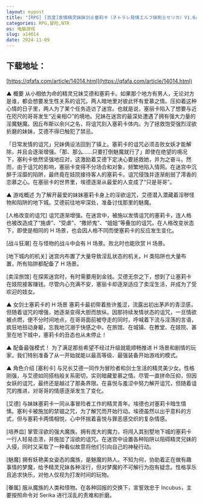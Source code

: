 ```yaml
---
layout: mypost
title: "[RPG] [百度]发情精灵妹妹剑士塞莉卡（ネトラレ発情エルフ妹剣士セリカ）V1.0/回合RPG/幻想/战斗H/被NTR/AI汉化（1.45G）"
categories: RPG,冒险,NTR
os: 电脑游戏
slug: a14014
date: 2024-11-09
---
```


## 下载地址：

[https://qfafa.com/article/14014.html](https://qfafa.com/article/14014.html)

▲ 概要
从小相依为命的精灵兄妹艾德和塞莉卡。如果那个地方有男人，无论对方是谁，都会想要发生性关系的诅咒。两人暗地里对彼此怀有爱慕之情。压抑着这种心情的日子里，两人为了某个任务造访了迷宫。也就是说，塞丽卡陷入了想要与近在咫尺的哥哥发生“近亲相○”的境地。兄妹在迷宫的最深处遭遇了拥有强大力量的淫魔魅魔。因丘布斯以余兴之名，将诅咒刻入塞莉卡体内。为了拯救饱受强烈淫欲折磨的妹妹，艾德不得已触犯了禁忌。

「日常发情的诅咒」兄妹俩设法回到了镇上。塞莉卡的诅咒必须击败女妖才能解除，并且会逐渐增强。「那、那么……只要打倒魅魔就行了」即使在绝望的境况下，塞利卡依然坚强地应对，这激励着艾德下定决心要拯救她，并为之奋斗。然而，由于诅咒的影响，塞丽卡变得不分场合和对象，频繁地陷入情网。在迷宫中沉醉于淫靡的陷阱，最终竟在妓院接待客人的塞莉卡。诅咒侵蚀并逐渐削弱了澪香的恋慕之心。在塞丽卡的世界里，埃德逐渐从最爱的人变成了“只是哥哥”。

▲ 游戏概述
为了解开最爱的妹妹塞莉卡身上的淫欲诅咒，艾德潜入潜藏着淫秽怪物和陷阱的地下城。艾德前往地牢深处，准备讨伐那里的魅魔。

\[人格改变的诅咒\]
诅咒逐渐增强。在迷宫中，被施以发情诅咒的塞莉卡，连人格也被改造成了“施虐”、“受虐”、“撒娇鬼”、“姐姐”等叠加的诅咒。在人格改变状态下，即使是相同的 H 场景，也会因人格不同而使塞莉卡的反应发生变化。

\[战斗狂潮\]
在与怪物的战斗中会有 H 场景。败北时也能欣赏 H 场景。

\[地下城内的机关\]
迷宫内布置了大量导致淫乱状态的机关。H 类陷阱也大量布置，所有陷阱都配备了 H 场景。

\[卖淫旅馆\]
在探索迷宫时，有时需要用到金钱。艾德无奈之下，想到了让塞莉卡在妓院接客赚钱。尽管内心充满不安，塞丽卡却逐渐适应了卖淫生活，并成为了受欢迎的妓女。

▲ 女剑士塞莉卡的 H 场景
塞莉卡最初带着些许羞涩，流露出初出茅庐的青涩感，但随着诅咒的增强，她逐渐变得大胆而放纵。因那持续发情状态的诅咒，一旦情欲被点燃，便不分时间地点，在哥哥面前被夺走的同时，呼喊着下流与淫荡的言语，疯狂地扭动身躯，忘我地沉溺于快感之中。在旅馆、在城镇、在教堂、在妓院、甚至在地下城中，塞莉卡的丑态也从未停止！

▲ 配备最强模式！
为了满足那些希望不经过升级就能顺畅推进 H 场景和剧情的玩家，我们特别准备了从一开始就能以最高等级、最强装备开始游戏的模式。

▲ 角色介绍
\[塞利卡\]
与兄长艾德一同作为冒险者和剑士生活的精灵美少女。性格刚强，与艾德如同搭档般关系密切，实则暗藏爱慕之情。尽管一直拼命压抑，但因女妖的诅咒，最终还是越过了那条界限。在喜悦与羞涩中努力解开诅咒，但随着诅咒的推进，对哥哥的情感逐渐发生了变化。

\[艾德\]
与妹妹塞莉卡一同从事冒险者工作的精灵青年。埃德也对塞莉卡暗生情愫。塞利卡被施加的禁锢之咒，为了解咒而开始行动。埃德虽然以出乎意料的方式，但与塞莉卡两情相悦，心中怀揣着喜悦与罪恶感交织的复杂情感。

\[培养皿\]
掌管淫欲的强大魔族。拥有庞大的魔力，将闯入其别墅地下城的塞莉卡一行人轻易击溃，并施加了淫欲的诅咒。在迷宫中设置各种陷阱以阻碍精灵兄妹的入侵，同时又采取了一种看似故意将他们引向自己的神秘行动。

\[魅魔\]
拥有妖艳美女姿态的魔族，是魅魔的熟人。不知为何，协助着正在做有趣事情的梦魔，给予精灵兄妹各种淫行，但对梦魔的不可解行为抱有疑念。性格享乐且追求快乐，对他人仅视为打发时间的玩物。

\[眷属\]
服从魔族的人类和怪物。在各种回报的交换下，宣誓效忠于 Incubus，主要按照命令对 Serika 进行淫乱的责难和折磨。